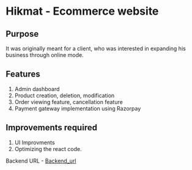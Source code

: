 # Hikmat - Ecommerce website

## Purpose
It was originally meant for a client, who was interested in expanding his business through online mode.

## Features
1. Admin dashboard
2. Product creation, deletion, modification
3. Order viewing feature, cancellation feature
4. Payment gateway implementation using Razorpay

## Improvements required
1. UI Improvments
2. Optimizing the react code.


Backend URL - [Backend_url](https://github.com/Edantuti/hikmat_backend)
